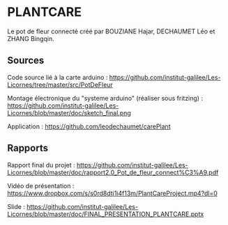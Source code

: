 # PLANTCARE

Le pot de fleur connecté créé par BOUZIANE Hajar, DECHAUMET Léo et ZHANG Bingqin.

## Sources

Code source lié à la carte arduino : https://github.com/institut-galilee/Les-Licornes/tree/master/src/PotDeFleur

Montage électronique du "systeme arduino" (réaliser sous fritzing) : https://github.com/institut-galilee/Les-Licornes/blob/master/doc/sketch_final.png

Application : https://github.com/leodechaumet/carePlant

## Rapports

Rapport final du projet : https://github.com/institut-galilee/Les-Licornes/blob/master/doc/rapport2.0_Pot_de_fleur_connect%C3%A9.pdf

Vidéo de présentation : https://www.dropbox.com/s/s0rd8dti1i4f13m/PlantCareProject.mp4?dl=0

Slide : https://github.com/institut-galilee/Les-Licornes/blob/master/doc/FINAL_PRESENTATION_PLANTCARE.pptx
